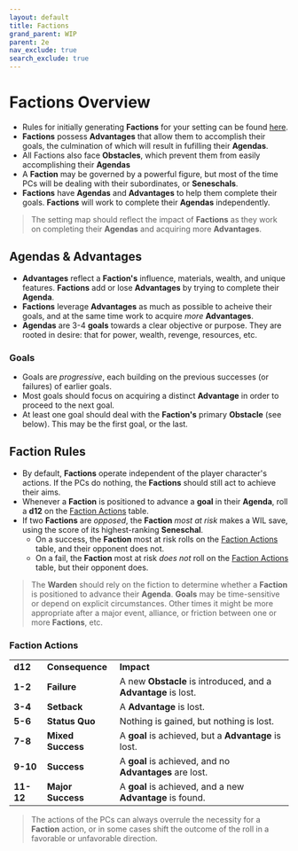 ```yaml
---
layout: default
title: Factions
grand_parent: WIP
parent: 2e
nav_exclude: true
search_exclude: true
---
```


# Factions Overview
- Rules for initially generating **Factions** for your setting can be found [here](/wip/2e/setting#factions).
- **Factions** possess **Advantages** that allow them to accomplish their goals, the culmination of which will result in fufilling their **Agendas**.
- All Factions also face **Obstacles**, which prevent them from easily accomplishing their **Agendas**
- A **Faction** may be governed by a powerful figure, but most of the time PCs will be dealing with their subordinates, or **Seneschals**.
- **Factions** have **Agendas** and **Advantages** to help them complete their goals. **Factions** will work to complete their **Agendas** independently.

> The setting map should reflect the impact of **Factions** as they work on completing their **Agendas** and acquiring more **Advantages**.

## Agendas & Advantages 
- **Advantages** reflect a **Faction's** influence, materials, wealth, and unique features. **Factions** add or lose **Advantages** by trying to complete their **Agenda**. 
- **Factions** leverage **Advantages** as much as possible to acheive their goals, and at the same time work to acquire _more_ **Advantages**. 
- **Agendas** are 3-4 **goals** towards a clear objective or purpose. They are rooted in desire: that for power, wealth, revenge, resources, etc.

### Goals
  - Goals are _progressive_, each building on the previous successes (or failures) of earlier goals.
  - Most goals should focus on acquiring a distinct **Advantage** in order to proceed to the next goal.
  - At least one goal should deal with the **Faction's** primary **Obstacle** (see below). This may be the first goal, or the last.

## Faction Rules
- By default, **Factions** operate independent of the player character's actions. If the PCs do nothing, the **Factions** should still act to achieve their aims.
- Whenever a **Faction** is positioned to advance a **goal** in their **Agenda**, roll a **d12** on the [Faction Actions](#faction-actions) table. 
- If two **Factions** are _opposed_, the **Faction** _most at risk_ makes a WIL save, using the score of its highest-ranking **Seneschal**. 
  - On a success, the **Faction** most at risk rolls on the [Faction Actions](#faction-actions) table, and their opponent does not.
  - On a fail, the **Faction** most at risk _does not_ roll on the [Faction Actions](#faction-actions) table, but their opponent does.

> The **Warden** should rely on the fiction to determine whether a **Faction** is positioned to advance their **Agenda**. **Goals** may be time-sensitive or depend on explicit circumstances. Other times it might be more appropriate after a major event, alliance, or friction between one or more **Factions**, etc.

### Faction Actions

|           |                   |                                                                |
| --------- | ----------------- | -------------------------------------------------------------- |
| **d12**   | **Consequence**   | **Impact**                                                     |
| **1-2**   | **Failure**       | A new **Obstacle** is introduced, and a **Advantage** is lost. |
| **3-4**   | **Setback**       | A **Advantage** is lost.                                       |
| **5-6**   | **Status Quo**    | Nothing is gained, but nothing is lost.                        |
| **7-8**   | **Mixed Success** | A **goal** is achieved,  but a **Advantage** is lost.          |
| **9-10**  | **Success**       | A **goal** is achieved, and no **Advantages** are lost.        |
| **11-12** | **Major Success** | A **goal** is achieved, and a new **Advantage** is found.      |

> The actions of the PCs can always overrule the necessity for a **Faction** action, or in some cases shift the outcome of the roll in a favorable or unfavorable direction. 
